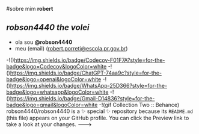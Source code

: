 #sobre mim **robert**
## *robson4440 the volei*
- ola sou **@robson4440**
- meu (email) (robert.porreti@escola.pr.gov.br)
  
-!()https://img.shields.io/badge/Codecov-F01F7A?style=for-the-badge&logo=Codecov&logoColor=white
-!()https://img.shields.io/badge/ChatGPT-74aa9c?style=for-the-badge&logo=openai&logoColor=white
-!()https://img.shields.io/badge/WhatsApp-25D366?style=for-the-badge&logo=whatsapp&logoColor=white
-!()https://img.shields.io/badge/Gmail-D14836?style=for-the-badge&logo=gmail&logoColor=white
-!(gif Collection Two :: Behance)
robson4440/robson4440 is a ✨ special ✨ repository because its `README.md` (this file) appears on your GitHub profile.
You can click the Preview link to take a look at your changes.
--->
